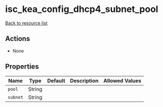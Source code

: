 # isc_kea_config_dhcp4_subnet_pool

[Back to resource list](../README.md#resources)

## Actions

- None

## Properties

| Name     | Type   | Default | Description | Allowed Values |
| -------- | ------ | ------- | ----------- | -------------- |
| `pool`   | String |         |             |                |
| `subnet` | String |         |             |                |
